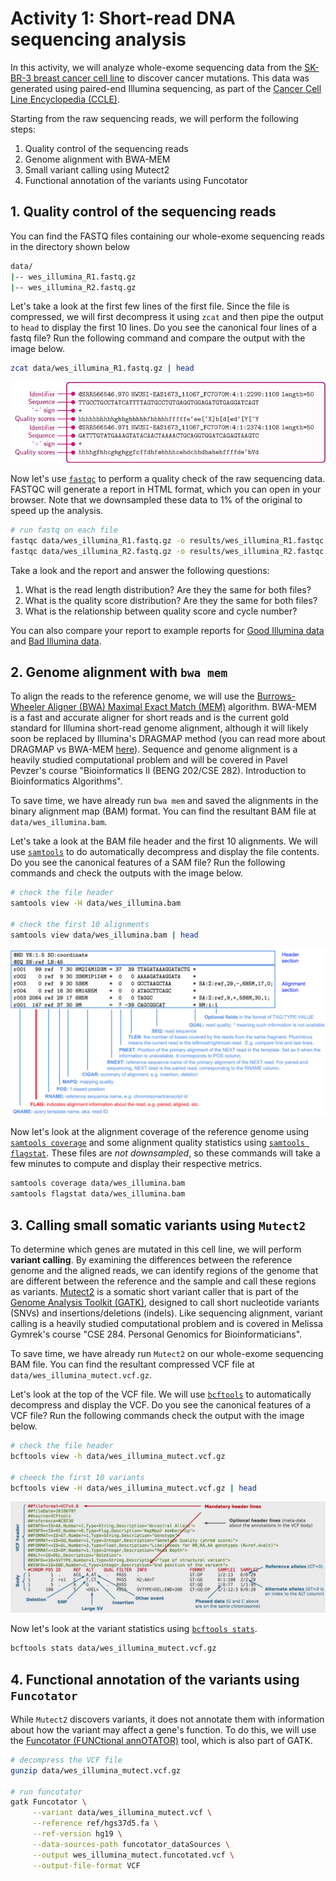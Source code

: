 # Activity 1: Short-read DNA sequencing analysis

In this activity, we will analyze whole-exome sequencing data from the [SK-BR-3 breast cancer cell line](https://www.cellosaurus.org/CVCL_0033) to discover cancer mutations. This data was generated using paired-end Illumina sequencing, as part of the [Cancer Cell Line Encyclopedia (CCLE)](https://sites.broadinstitute.org/ccle/). 

Starting from the raw sequencing reads, we will perform the following steps:

1. Quality control of the sequencing reads
2. Genome alignment with BWA-MEM 
3. Small variant calling using Mutect2
4. Functional annotation of the variants using Funcotator

## 1. Quality control of the sequencing reads 

You can find the FASTQ files containing our whole-exome sequencing reads in the directory shown below

```bash
data/
|-- wes_illumina_R1.fastq.gz
|-- wes_illumina_R2.fastq.gz
```

Let's take a look at the first few lines of the first file. Since the file is compressed, we will first decompress it using `zcat` and then pipe the output to `head` to display the first 10 lines. Do you see the canonical four lines of a fastq file? Run the following command and compare the output with the image below. 

```bash
zcat data/wes_illumina_R1.fastq.gz | head
```

![](./img/fastq_format.jpg)

Now let's use [`fastqc`](https://www.bioinformatics.babraham.ac.uk/projects/fastqc/) to perform a quality check of the raw sequencing data. FASTQC will generate a report in HTML format, which you can open in your browser. Note that we downsampled these data to 1% of the original to speed up the analysis. 

```bash
# run fastq on each file
fastqc data/wes_illumina_R1.fastq.gz -o results/wes_illumina_R1.fastqc.html
fastqc data/wes_illumina_R2.fastq.gz -o results/wes_illumina_R2.fastqc.html
```

Take a look and the report and answer the following questions:

1. What is the read length distribution? Are they the same for both files?
2. What is the quality score distribution? Are they the same for both files?
3. What is the relationship between quality score and cycle number?

You can also compare your report to example reports for [Good Illumina data](https://www.bioinformatics.babraham.ac.uk/projects/fastqc/good_sequence_short_fastqc.html) and [Bad Illumina data](https://www.bioinformatics.babraham.ac.uk/projects/fastqc/bad_sequence_fastqc.html). 

## 2. Genome alignment with `bwa mem`

To align the reads to the reference genome, we will use the [Burrows-Wheeler Aligner (BWA) Maximal Exact Match (MEM)](http://bio-bwa.sourceforge.net/) algorithm. BWA-MEM is a fast and accurate aligner for short reads and is the current gold standard for Illumina short-read genome alignment, although it will likely soon be replaced by Illumina's DRAGMAP method (you can read more about DRAGMAP vs BWA-MEM [here](https://gatk.broadinstitute.org/hc/en-us/articles/4410953761563-Introducing-DRAGMAP-the-new-genome-mapper-in-DRAGEN-GATK)). Sequence and genome alignment is a heavily studied computational problem and will be covered in Pavel Pevzer's course "Bioinformatics II (BENG 202/CSE 282). Introduction to Bioinformatics Algorithms".

<!-- Add a note about reference genomes -->

To save time, we have already run `bwa mem` and saved the alignments in the binary alignment map (BAM) format. You can find the resultant BAM file at `data/wes_illumina.bam`.

Let's take a look at the BAM file header and the first 10 alignments. We will use [`samtools`](http://www.htslib.org/doc/samtools.html) to do automatically decompress and display the file contents. Do you see the canonical features of a SAM file? Run the following commands and check the outputs with the image below.

```bash
# check the file header
samtools view -H data/wes_illumina.bam 

# check the first 10 alignments
samtools view data/wes_illumina.bam | head
```

![](./img/sam_format.jpg)

Now let's look at the alignment coverage of the reference genome using [`samtools coverage`](http://www.htslib.org/doc/samtools-coverage.html) and some alignment quality statistics using [`samtools flagstat`](http://www.htslib.org/doc/samtools-flagstat.html). These files are *not downsampled*, so these commands will take a few minutes to compute and display their respective metrics. 

```bash
samtools coverage data/wes_illumina.bam
samtools flagstat data/wes_illumina.bam
```

## 3. Calling small somatic variants using `Mutect2`

To determine which genes are mutated in this cell line, we will perform **variant calling**. By examining the differences between the reference genome and the aligned reads, we can identify regions of the genome that are different between the reference and the sample and call these regions as variants. [Mutect2](https://gatk.broadinstitute.org/hc/en-us/articles/360037225632-Mutect2) is a somatic short variant caller that is part of the [Genome Analysis Toolkit (GATK)](https://gatk.broadinstitute.org/hc/en-us), designed to call short nucleotide variants (SNVs) and insertions/deletions (indels). Like sequencing alignment, variant calling is a heavily studied computational problem and is covered in Melissa Gymrek's course "CSE 284. Personal Genomics for Bioinformaticians".

To save time, we have already run `Mutect2` on our whole-exome sequencing BAM file. You can find the resultant compressed VCF file at `data/wes_illumina_mutect.vcf.gz`.

Let's look at the top of the VCF file. We will use [`bcftools`](http://samtools.github.io/bcftools/bcftools.html) to automatically decompress and display the VCF. Do you see the canonical features of a VCF file? Run the following commands check the output with the image below. 

```bash
# check the file header
bcftools view -h data/wes_illumina_mutect.vcf.gz

# cheeck the first 10 variants
bcftools view -H data/wes_illumina_mutect.vcf.gz | head
```

![](./img/vcf_format.jpg)

Now let's look at the variant statistics using [`bcftools stats`](http://samtools.github.io/bcftools/bcftools.html#stats). 

```bash
bcftools stats data/wes_illumina_mutect.vcf.gz 
```

## 4. Functional annotation of the variants using `Funcotator`

While `Mutect2` discovers variants, it does not annotate them with information about how the variant may affect a gene's function. To do this, we will use the [Funcotator (FUNCtional annOTATOR)](https://gatk.broadinstitute.org/hc/en-us/articles/360035889931-Funcotator-Information-and-Tutorial) tool, which is also part of GATK.

```bash
# decompress the VCF file
gunzip data/wes_illumina_mutect.vcf.gz

# run funcotator
gatk Funcotator \
     --variant data/wes_illumina_mutect.vcf \
     --reference ref/hgs37d5.fa \
     --ref-version hg19 \
     --data-sources-path funcotator_dataSources \
     --output wes_illumina_mutect.funcotated.vcf \
     --output-file-format VCF
```

